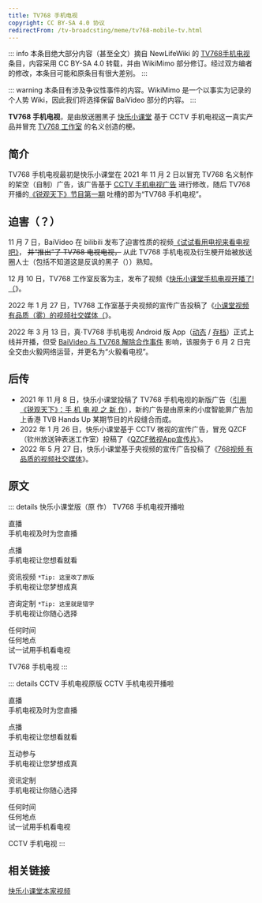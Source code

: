```yaml
---
title: TV768 手机电视
copyright: CC BY-SA 4.0 协议
redirectFrom: /tv-broadcsting/meme/tv768-mobile-tv.html
---
```


::: info
本条目绝大部分内容（甚至全文）摘自 NewLifeWiki 的 [TV768手机电视](https://newlifewiki.miraheze.org/wiki/TV768手机电视) 条目，内容采用 CC BY-SA 4.0 转载，并由 WikiMimo 部分修订。经过双方编者的修改，本条目可能和原条目有很大差别。
:::

::: warning
本条目有涉及争议性事件的内容。WikiMimo 是一个以事实为记录的个人势 Wiki，因此我们将选择保留 BaiVideo 部分的内容。
:::

**TV768 手机电视**，是由放送圈黑子 [快乐小课堂](/web-fair/tv-broadcasting-weirdo/klxkt.md) 基于 CCTV 手机电视这一真实产品并冒充 [TV768 工作室](../self-media/tv768-studio.md) 的名义创造的梗。

## 简介

TV768 手机电视最初是快乐小课堂在 2021 年 11 月 2 日以冒充 TV768 名义制作的架空（自制）广告，该广告基于 [CCTV 手机电视广告](https://www.bilibili.com/video/BV1u3411475X) 进行修改，随后 TV768 开播的[《锐观天下》节目第一期](https://www.bilibili.com/video/BV1TL4y1q7sm) 吐槽的即为“TV768 手机电视”。

## 迫害（？）

11 月 7 日，BaiVideo 在 bilibili 发布了迫害性质的视频[《试试看用电视来看电视吧》](https://www.bilibili.com/video/BV1eq4y1373H)， ~~并“推出”了 TV768 电视电视，~~ 从此 TV768 手机电视及衍生梗开始被放送圈人士（包括不知道这是反讽的黑子（））熟知。

12 月 10 日，TV768 工作室反客为主，发布了视频《[快乐小课堂手机电视开播了!（](https://www.bilibili.com/video/BV1z34y1X75W/)》。

2022 年 1 月 27 日，TV768 工作室基于央视频的宣传广告投稿了《[小课堂视频 有品质（雾）的视频社交媒体（](https://www.bilibili.com/video/BV1mP4y1778m)》。

2022 年 3 月 13 日，真·TV768 手机电视 Android 版 App（[动态](https://t.bilibili.com/637049430832316423) / [存档](https://archive.ph/ixtP9)）正式上线并开播，但受 [BaiVideo 与 TV768 解除合作事件](/web-fair/event/tv768-baiv.md) 影响，该服务于 6 月 2 日完全交由火毅网络运营，并更名为“火毅看电视”。

## 后传

- 2021 年 11 月 8 日，快乐小课堂投稿了 TV768 手机电视的新版广告（[引用《锐观天下》：手 机 电 视 之 新 作](https://www.bilibili.com/video/BV1Xb4y187Re)），新的广告是由原来的小度智能屏广告加上香港 TVB Hands Up 某期节目的片段缝合而成。
- 2022 年 1 月 26 日，快乐小课堂基于 CCTV 微视的宣传广告，冒充 QZCF（钦州放送钟表迷工作室）投稿了《[QZCF微视App宣传片](https://www.bilibili.com/video/BV1eu41117Ff)》。
- 2022 年 5 月 27 日，快乐小课堂基于央视频的宣传广告投稿了《[768视频 有品质的视频社交媒体](https://www.bilibili.com/video/BV1S3411G7uZ)》。

## 原文

::: details 快乐小课堂版（原 作）
TV768 手机电视开播啦

直播  
手机电视及时为您直播

点播  
手机电视让您想看就看

资讯视频 `*Tip: 这里改了原版`  
手机电视让您梦想成真

咨询定制 `*Tip: 这里就是错字`  
手机电视让你随心选择

任何时间  
任何地点  
试一试用手机看电视

TV768 手机电视
:::

::: details CCTV 手机电视原版
CCTV 手机电视开播啦

直播  
手机电视及时为您直播

点播  
手机电视让您想看就看

互动参与  
手机电视让您梦想成真

资讯定制  
手机电视让你随心选择

任何时间  
任何地点  
试一试用手机看电视

CCTV 手机电视
:::

## 相关链接

[快乐小课堂本家视频](https://www.bilibili.com/video/BV1hL4y1q7bM)
